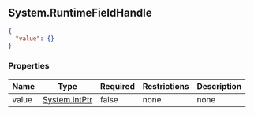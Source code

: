 
<h2 id="tocS_System.RuntimeFieldHandle">System.RuntimeFieldHandle</h2>

<a id="schemasystem.runtimefieldhandle"></a>
<a id="schema_System.RuntimeFieldHandle"></a>
<a id="tocSsystem.runtimefieldhandle"></a>
<a id="tocssystem.runtimefieldhandle"></a>

```json
{
  "value": {}
}

```

### Properties

|Name|Type|Required|Restrictions|Description|
|---|---|---|---|---|
|value|[System.IntPtr](../Models/system.intptr.md)|false|none|none|



